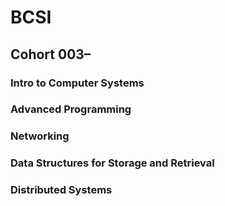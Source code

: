 # BCSI
## Cohort 003&ndash;


### Intro to Computer Systems


### Advanced Programming


### Networking


### Data Structures for Storage and Retrieval


### Distributed Systems

